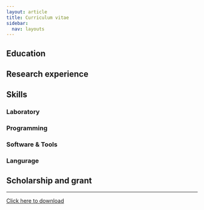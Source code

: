 ```yaml
---
layout: article
title: Curriculum vitae
sidebar:
  nav: layouts
---
```


## Education

## Research experience

## Skills

### Laboratory

### Programming

### Software & Tools

### Langurage

## Scholarship and grant





<!--more-->

---

<a href="https://www.overleaf.com/read/vjztvgbmzqyp"><i class="fas fa-download"></i> Click here to download</a>

